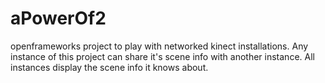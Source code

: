 aPowerOf2
=========

openframeworks project to play with networked kinect installations.
Any instance of this project can share it's scene info with another instance. All instances display the scene info it knows about.





